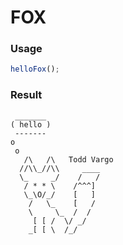 
FOX
===

### Usage

```js
helloFox();
```

### Result

```
 _______
( hello )
 -------
o
 o
   /\   /\   Todd Vargo
  //\\_//\\     ____
  \_     _/    /   /
   / * * \    /^^^]
   \_\O/_/    [   ]
    /   \_    [   /
    \     \_  /  /
     [ [ /  \/ _/
    _[ [ \  /_/
```
    